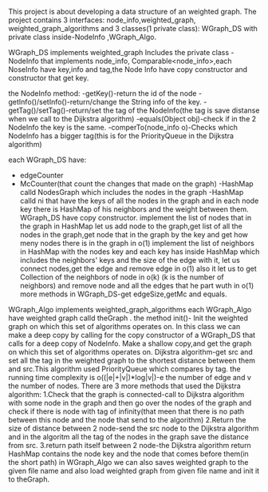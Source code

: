 This project is about developing a data structure of an weighted graph.
The project contains 3 interfaces: node_info,weighted_graph, weighted_graph_algorithms
and 3 classes(1 private class): WGraph_DS  with private class inside-NodeInfo ,WGraph_Algo.

WGraph_DS implements weighted_graph
Includes the private class -NodeInfo that  implements  node_info, Comparable<node_info>,each NoseInfo have key,info and tag,the Node Info have copy constructor and constructor that get key.

the NodeInfo method:
-getKey()-return the id of the node
-getInfo()/setInfo()-return/change the String info of the key.
-getTag()/setTag()-return/set the tag of the NodeInfo(the tag is  save distanse when we call to the  Dijkstra algorithm)
-equals(Object obj)-check if in the 2 NodeInfo the key is the same.
-comperTo(node_info o)-Checks which NodeInfo has a bigger tag(this is for the PriorityQueue in the Dijkstra algorithm)

each WGraph_DS have: 	
-  edgeCounter
- McCounter(that count the changes that made on the graph)
-HashMap calld NodesGraph which includes the nodes in the graph 
-HashMap calld ni that have the keys of all the nodes in the graph and in each node key there is HashMap of his neighbors and the weight between them.
WGraph_DS have copy constructor.
implement the list of nodes that in the graph in HashMap let us add node to the graph,get list of all the nodes in the graph,get node that in the graph by the key and get how meny nodes there is in the graph in  o(1)
implement the list of neighbors in HashMap with the nodes key and each key has inside HashMap which includes the neighbors' keys and the size of the edge with it, let us connect nodes,get the edge and remove edge in o(1)
also it let us to get Collection of the neighbors of node in o(k) (k is the number of neighbors) and remove node and all the edges that he part wuth in o(1)
more methods in WGraph_DS-get edgeSize,getMc and equals.

WGraph_Algo implements weighted_graph_algorithms
each WGraph_Algo have  weighted graph calld theGraph .
the method init()- Init the weighted graph on which this set of algorithms operates on.
In this class we can make a deep copy by calling for the copy constructor of a WGraph_DS that calls for a deep copy of NodeInfo.
Make a shallow copy,and get the graph on which this set of algorithms operates on.
Dijkstra algorithm-get src and set all the tag in the weighted graph to the shortest distance between them and src.This algorithm used PriorityQueue which compares by tag.
the running time complexity is o((|e|+|v|)*log|v|)-e the number of edge and v the number of nodes.
There are 3 more  methods that used the  Dijkstra algorithm:
1.Check that the graph is connected-call to Dijkstra algorithm with some node in the graph and then go over the nodes of the graph and check if there is node with tag of infinity(that meen that there is no path between this node and the node that send to the algorithm)
2.Return the size of distance  between 2 node-send the src node to the  Dijkstra algorithm and in the algoritm all the tag of the nodes in the graph save the distance from src. 
3.return path itself between 2 node-the Dijkstra algorithm return HashMap contains the node key and the node that comes before them(in the short path)
in WGraph_Algo we can also saves  weighted graph to the given file name and also load weighted graph from  given file name and init it to theGraph.




